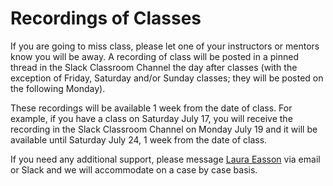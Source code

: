 # Recordings of Classes
If you are going to miss class, please let one of your instructors or mentors know you will be away. A recording of class will be posted in a pinned thread in the Slack Classroom Channel the day after classes (with the exception of Friday, Saturday and/or Sunday classes; they will be posted on the following Monday). 

These recordings will be available 1 week from the date of class. For example, if you have a class on Saturday July 17, you will receive the recording in the Slack Classroom Channel on Monday July 19 and it will be available until Saturday July 24, 1 week from the date of class.

If you need any additional support, please message [Laura Easson](mailto:laura.easson@junocollege.com) via email or Slack and we will accommodate on a case by case basis.
